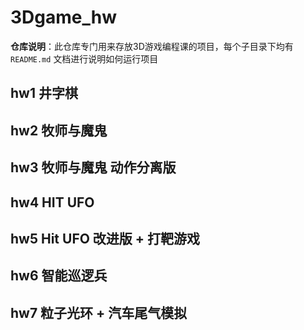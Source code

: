 # 3Dgame_hw
**仓库说明**：此仓库专门用来存放3D游戏编程课的项目，每个子目录下均有 `README.md` 文档进行说明如何运行项目
## hw1 井字棋
## hw2 牧师与魔鬼
## hw3 牧师与魔鬼 动作分离版
## hw4 HIT UFO
## hw5 Hit UFO 改进版 + 打靶游戏
## hw6 智能巡逻兵
## hw7 粒子光环 + 汽车尾气模拟
